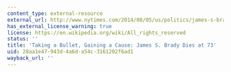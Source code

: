 ```yaml
---
content_type: external-resource
external_url: http://www.nytimes.com/2014/08/05/us/politics/james-s-brady-symbol-of-fight-for-gun-control-dies-at-73.html
has_external_license_warning: true
license: https://en.wikipedia.org/wiki/All_rights_reserved
status: ''
title: 'Taking a Bullet, Gaining a Cause: James S. Brady Dies at 73'
uid: 28aa1e47-943d-4a6d-a54c-3161202f6ad1
wayback_url: ''
---
```

